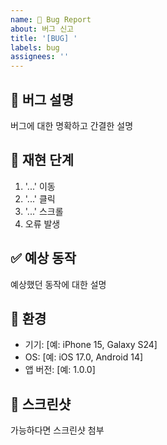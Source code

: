 ```yaml
---
name: 🐛 Bug Report
about: 버그 신고
title: '[BUG] '
labels: bug
assignees: ''
---
```


## 🐛 버그 설명
버그에 대한 명확하고 간결한 설명

## 🔄 재현 단계
1. '...' 이동
2. '...' 클릭
3. '...' 스크롤
4. 오류 발생

## ✅ 예상 동작
예상했던 동작에 대한 설명

## 📱 환경
- 기기: [예: iPhone 15, Galaxy S24]
- OS: [예: iOS 17.0, Android 14]
- 앱 버전: [예: 1.0.0]

## 📸 스크린샷
가능하다면 스크린샷 첨부